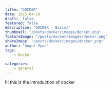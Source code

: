 ```yaml
---
title: "DOCKER"
date: 2025-04-19
draft:  false
featured: false  
description: "DOCKER - Basics"
thumbnail: "/posts/docker/images/docker.png"
featureImage: "/posts/docker/images/docker.png" 
shareImage: "/posts/docker/images/docker.png"
author: "Angel Vyas"
tags:
    - Docker
          
categories:     
    - general
---
```


hi this is the introduction of docker